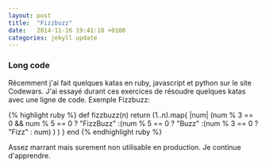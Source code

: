 ```yaml
---
layout: post
title:  "Fizzbuzz"
date:   2014-11-16 19:41:18 +0100
categories: jekyll update
---
```



### Long code

Récemment j'ai fait quelques katas en ruby, javascript et python sur le site Codewars.
J'ai essayé durant ces exercices de résoudre quelques katas avec une ligne de code.
Exemple Fizzbuzz:

{% highlight ruby %}
def fizzbuzz(n)
  return (1..n).map{ |num| (num % 3 == 0 && num % 5 == 0 ? "FizzBuzz" :(num % 5 == 0 ? "Buzz" :(num % 3 == 0 ? "Fizz" : num) ) ) }
end
{% endhighlight ruby %}

Assez marrant mais surement non utilisable en production. Je continue d'apprendre.
